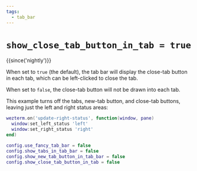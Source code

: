```yaml
---
tags:
  - tab_bar
---
```

# `show_close_tab_button_in_tab = true`

{{since('nightly')}}

When set to `true` (the default), the tab bar will display the close-tab
button in each tab, which can be left-clicked to close the tab.

When set to `false`, the close-tab button will not be drawn into each tab.

This example turns off the tabs, new-tab button, and close-tab buttons, leaving
just the left and right status areas:

```lua
wezterm.on('update-right-status', function(window, pane)
  window:set_left_status 'left'
  window:set_right_status 'right'
end)

config.use_fancy_tab_bar = false
config.show_tabs_in_tab_bar = false
config.show_new_tab_button_in_tab_bar = false
config.show_close_tab_button_in_tab = false
```
